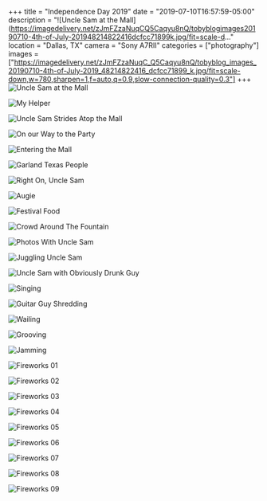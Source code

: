 +++
title = "Independence Day 2019"
date = "2019-07-10T16:57:59-05:00"
description = "![Uncle Sam at the Mall](https://imagedelivery.net/zJmFZzaNuqCQ5Caqyu8nQ/tobyblogimages20190710-4th-of-July-201948214822416dcfcc71899k.jpg/fit=scale-d..."
location = "Dallas, TX"
camera = "Sony A7RII"
categories = ["photography"]
images = ["https://imagedelivery.net/zJmFZzaNuqC_Q5Caqyu8nQ/tobyblog_images_20190710-4th-of-July-2019_48214822416_dcfcc71899_k.jpg/fit=scale-down,w=780,sharpen=1,f=auto,q=0.9,slow-connection-quality=0.3"]
+++
![Uncle Sam at the Mall](https://imagedelivery.net/zJmFZzaNuqC_Q5Caqyu8nQ/tobyblog_images_20190710-4th-of-July-2019_48214822416_dcfcc71899_k.jpg/fit=scale-down,w=780,sharpen=1,f=auto,q=0.9,slow-connection-quality=0.3)
<!--more-->

![My Helper](https://imagedelivery.net/zJmFZzaNuqC_Q5Caqyu8nQ/tobyblog_images_20190710-4th-of-July-2019_48214819506_f0481f6004_k.jpg/fit=scale-down,w=780,sharpen=1,f=auto,q=0.9,slow-connection-quality=0.3)

![Uncle Sam Strides Atop the Mall](https://imagedelivery.net/zJmFZzaNuqC_Q5Caqyu8nQ/tobyblog_images_20190710-4th-of-July-2019_48214871952_12646fb980_k.jpg/fit=scale-down,w=780,sharpen=1,f=auto,q=0.9,slow-connection-quality=0.3)

![On our Way to the Party](https://imagedelivery.net/zJmFZzaNuqC_Q5Caqyu8nQ/tobyblog_images_20190710-4th-of-July-2019_48214819121_683c4f5b13_k.jpg/fit=scale-down,w=780,sharpen=1,f=auto,q=0.9,slow-connection-quality=0.3)

![Entering the Mall](https://imagedelivery.net/zJmFZzaNuqC_Q5Caqyu8nQ/tobyblog_images_20190710-4th-of-July-2019_48214870127_7d896c07d7_k.jpg/fit=scale-down,w=780,sharpen=1,f=auto,q=0.9,slow-connection-quality=0.3)

![Garland Texas People](https://imagedelivery.net/zJmFZzaNuqC_Q5Caqyu8nQ/tobyblog_images_20190710-4th-of-July-2019_48214877167_a8f2fde374_k.jpg/fit=scale-down,w=780,sharpen=1,f=auto,q=0.9,slow-connection-quality=0.3)

![Right On, Uncle Sam](https://imagedelivery.net/zJmFZzaNuqC_Q5Caqyu8nQ/tobyblog_images_20190710-4th-of-July-2019_48214817506_36eacb0568_k.jpg/fit=scale-down,w=780,sharpen=1,f=auto,q=0.9,slow-connection-quality=0.3)

![Augie](https://imagedelivery.net/zJmFZzaNuqC_Q5Caqyu8nQ/tobyblog_images_20190710-4th-of-July-2019_48214817906_4cf5ed5785_k.jpg/fit=scale-down,w=780,sharpen=1,f=auto,q=0.9,slow-connection-quality=0.3)

![Festival Food](https://imagedelivery.net/zJmFZzaNuqC_Q5Caqyu8nQ/tobyblog_images_20190710-4th-of-July-2019_48214871352_bb73368a3e_k.jpg/fit=scale-down,w=780,sharpen=1,f=auto,q=0.9,slow-connection-quality=0.3)

![Crowd Around The Fountain](https://imagedelivery.net/zJmFZzaNuqC_Q5Caqyu8nQ/tobyblog_images_20190710-4th-of-July-2019_48214876247_ea7510da25_k.jpg/fit=scale-down,w=780,sharpen=1,f=auto,q=0.9,slow-connection-quality=0.3)

![Photos With Uncle Sam](https://imagedelivery.net/zJmFZzaNuqC_Q5Caqyu8nQ/tobyblog_images_20190710-4th-of-July-2019_48214877497_02595d2cb8_k.jpg/fit=scale-down,w=780,sharpen=1,f=auto,q=0.9,slow-connection-quality=0.3)

![Juggling Uncle Sam](https://imagedelivery.net/zJmFZzaNuqC_Q5Caqyu8nQ/tobyblog_images_20190710-4th-of-July-2019_48214876947_7b393f7a1b_k.jpg/fit=scale-down,w=780,sharpen=1,f=auto,q=0.9,slow-connection-quality=0.3)

![Uncle Sam with Obviously Drunk Guy](https://imagedelivery.net/zJmFZzaNuqC_Q5Caqyu8nQ/tobyblog_images_20190710-4th-of-July-2019_48214818881_95aa47374c_k.jpg/fit=scale-down,w=780,sharpen=1,f=auto,q=0.9,slow-connection-quality=0.3)

![Singing](https://imagedelivery.net/zJmFZzaNuqC_Q5Caqyu8nQ/tobyblog_images_20190710-4th-of-July-2019_48214874882_139c1b61b4_k.jpg/fit=scale-down,w=780,sharpen=1,f=auto,q=0.9,slow-connection-quality=0.3)

![Guitar Guy Shredding](https://imagedelivery.net/zJmFZzaNuqC_Q5Caqyu8nQ/tobyblog_images_20190710-4th-of-July-2019_48214871577_c10a3ff872_k.jpg/fit=scale-down,w=780,sharpen=1,f=auto,q=0.9,slow-connection-quality=0.3)

![Wailing](https://imagedelivery.net/zJmFZzaNuqC_Q5Caqyu8nQ/tobyblog_images_20190710-4th-of-July-2019_48214821406_128a87a886_k.jpg/fit=scale-down,w=780,sharpen=1,f=auto,q=0.9,slow-connection-quality=0.3)

![Grooving](https://imagedelivery.net/zJmFZzaNuqC_Q5Caqyu8nQ/tobyblog_images_20190710-4th-of-July-2019_48214820951_62cee1c290_k.jpg/fit=scale-down,w=780,sharpen=1,f=auto,q=0.9,slow-connection-quality=0.3)

![Jamming](https://imagedelivery.net/zJmFZzaNuqC_Q5Caqyu8nQ/tobyblog_images_20190710-4th-of-July-2019_48214820756_f1f796623a_k.jpg/fit=scale-down,w=780,sharpen=1,f=auto,q=0.9,slow-connection-quality=0.3)

![Fireworks 01](https://imagedelivery.net/zJmFZzaNuqC_Q5Caqyu8nQ/tobyblog_images_20190710-4th-of-July-2019_48214820546_97e4e72663_k.jpg/fit=scale-down,w=780,sharpen=1,f=auto,q=0.9,slow-connection-quality=0.3)

![Fireworks 02](https://imagedelivery.net/zJmFZzaNuqC_Q5Caqyu8nQ/tobyblog_images_20190710-4th-of-July-2019_48214872827_f01c90ab58_k.jpg/fit=scale-down,w=780,sharpen=1,f=auto,q=0.9,slow-connection-quality=0.3)

![Fireworks 03](https://imagedelivery.net/zJmFZzaNuqC_Q5Caqyu8nQ/tobyblog_images_20190710-4th-of-July-2019_48214873382_9254eae7f2_k.jpg/fit=scale-down,w=780,sharpen=1,f=auto,q=0.9,slow-connection-quality=0.3)

![Fireworks 04](https://imagedelivery.net/zJmFZzaNuqC_Q5Caqyu8nQ/tobyblog_images_20190710-4th-of-July-2019_48214873667_daee6891f8_k.jpg/fit=scale-down,w=780,sharpen=1,f=auto,q=0.9,slow-connection-quality=0.3)

![Fireworks 05](https://imagedelivery.net/zJmFZzaNuqC_Q5Caqyu8nQ/tobyblog_images_20190710-4th-of-July-2019_48214874562_367d678e92_k.jpg/fit=scale-down,w=780,sharpen=1,f=auto,q=0.9,slow-connection-quality=0.3)

![Fireworks 06](https://imagedelivery.net/zJmFZzaNuqC_Q5Caqyu8nQ/tobyblog_images_20190710-4th-of-July-2019_48214823431_79f8eb7dde_k.jpg/fit=scale-down,w=780,sharpen=1,f=auto,q=0.9,slow-connection-quality=0.3)

![Fireworks 07](https://imagedelivery.net/zJmFZzaNuqC_Q5Caqyu8nQ/tobyblog_images_20190710-4th-of-July-2019_48214875237_facdaeeb11_k.jpg/fit=scale-down,w=780,sharpen=1,f=auto,q=0.9,slow-connection-quality=0.3)

![Fireworks 08](https://imagedelivery.net/zJmFZzaNuqC_Q5Caqyu8nQ/tobyblog_images_20190710-4th-of-July-2019_48214875727_cc5ffbbd4f_k.jpg/fit=scale-down,w=780,sharpen=1,f=auto,q=0.9,slow-connection-quality=0.3)

![Fireworks 09](https://imagedelivery.net/zJmFZzaNuqC_Q5Caqyu8nQ/tobyblog_images_20190710-4th-of-July-2019_48214876512_801c8cd02c_k.jpg/fit=scale-down,w=780,sharpen=1,f=auto,q=0.9,slow-connection-quality=0.3)
